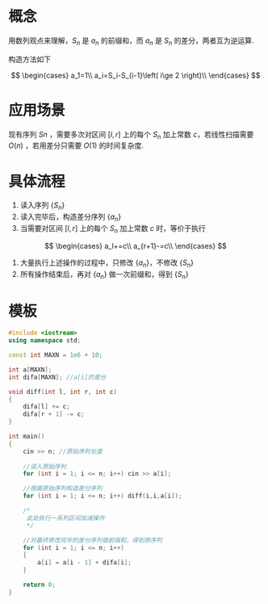 # 概念

用数列观点来理解，$S_n$ 是 $a_n$ 的前缀和，而 $a_n$ 是 $S_n$ 的差分，两者互为逆运算.

构造方法如下

$$
\begin{cases} a_1=1\\ a_i=S_i-S_{i-1}\left( i\ge 2 \right)\\ \end{cases}
$$

# 应用场景

现有序列 ${Sn}$ ，需要多次对区间 $[l, r]$ 上的每个 $S_n$ 加上常数 $c$，若线性扫描需要 $O(n)$ ，若用差分只需要 $O(1)$ 的时间复杂度.

# 具体流程

1. 读入序列 $\{S_n\}$
2. 读入完毕后，构造差分序列 $\{a_n\}$
3. 当需要对区间 $[l, r]$ 上的每个 $S_n$ 加上常数 $c$ 时，等价于执行

$$
\begin{cases} a_l+=c\\ a_{r+1}-=c\\ \end{cases}
$$

1. 大量执行上述操作的过程中，只修改 $\{a_n\}$，不修改 $\{S_n\}$
2. 所有操作结束后，再对 $\{a_n\}$ 做一次前缀和，得到 $\{S_n\}$

# 模板

```cpp
#include <iostream>
using namespace std;

const int MAXN = 1e6 + 10;

int a[MAXN]; 
int difa[MAXN]; //a[i]的差分

void diff(int l, int r, int c)
{
    difa[l] += c;
    difa[r + 1] -= c;
}

int main()
{
    cin >> n; //原始序列长度
    
    //读入原始序列
    for (int i = 1; i <= n; i++) cin >> a[i];

    //根据原始序列构造差分序列
    for (int i = 1; i <= n; i++) diff(i,i,a[i]);

    /*
     此处执行一系列区间加减操作
     */

    //对最终修改完毕的差分序列做前缀和，得到原序列
    for (int i = 1; i <= n; i++)
    {
        a[i] = a[i - 1] + difa[i];
    }

    return 0;
}
```